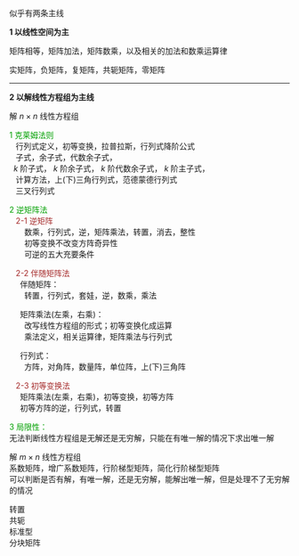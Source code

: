 似乎有两条主线  
  
**1 以线性空间为主**  
  
矩阵相等，矩阵加法，矩阵数乘，以及相关的加法和数乘运算律  
  
实矩阵，负矩阵，复矩阵，共轭矩阵，零矩阵  
  
---  
**2 以解线性方程组为主线**  
  
解 $n\times n$ 线性方程组  
  
<font color=syan>1 克莱姆法则</font>  
$\enspace$ 行列式定义，初等变换，拉普拉斯，行列式降阶公式  
$\enspace$ 子式，余子式，代数余子式，  
$\enspace k$ 阶子式， $k$ 阶余子式， $k$ 阶代数余子式， $k$ 阶主子式，  
$\enspace$ 计算方法，上(下)三角行列式，范德蒙德行列式  
$\enspace$ 三叉行列式  
  
<font color=syan>2 逆矩阵法</font>  
$\enspace$ <font color=brown>2-1 逆矩阵</font>  
$\enspace\enspace\enspace$ 数乘，行列式，逆，矩阵乘法，转置，消去，整性  
$\enspace\enspace\enspace$ 初等变换不改变方阵奇异性  
$\enspace\enspace\enspace$ 可逆的五大充要条件  
  
$\enspace$ <font color=brown>2-2 伴随矩阵法</font>  
$\enspace\enspace$ 伴随矩阵：  
$\enspace\enspace\enspace$ 转置，行列式，套娃，逆，数乘，乘法  
  
$\enspace\enspace$ 矩阵乘法(左乘，右乘)：  
$\enspace\enspace\enspace$ 改写线性方程组的形式；初等变换化成运算  
$\enspace\enspace\enspace$ 乘法定义，相关运算律，矩阵乘法与行列式  
  
$\enspace\enspace$ 行列式：  
$\enspace\enspace\enspace$ 方阵，对角阵，数量阵，单位阵，上(下)三角阵  
  
$\enspace$ <font color=brown>2-3 初等变换法</font>  
$\enspace\enspace$ 矩阵乘法(左乘，右乘)，初等变换，初等方阵  
$\enspace\enspace$ 初等方阵的逆，行列式，转置  
  
<font color=syan>3 局限性：</font>  
无法判断线性方程组是无解还是无穷解，只能在有唯一解的情况下求出唯一解  
  
解 $m\times n$ 线性方程组  
系数矩阵，增广系数矩阵，行阶梯型矩阵，简化行阶梯型矩阵  
可以判断是否有解，有唯一解，还是无穷解，能解出唯一解，但是处理不了无穷解的情况  
  
转置  
共轭  
标准型  
分块矩阵  
